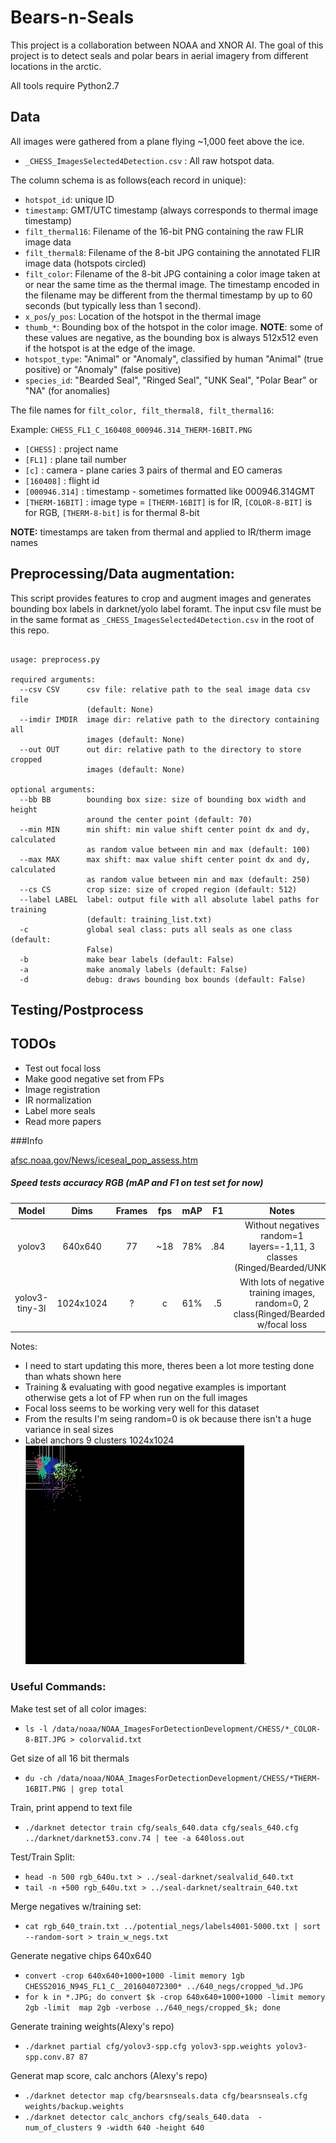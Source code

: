 
# Bears-n-Seals
This project is a collaboration between NOAA and XNOR AI.  The goal of this
project is to detect seals and polar bears in aerial imagery from different locations in the arctic.

All tools require Python2.7
## Data
All images were gathered from a plane flying ~1,000 feet above the ice.

* `_CHESS_ImagesSelected4Detection.csv` : All raw hotspot data.

The column schema is as follows(each record in unique):

* `hotspot_id`: unique ID
* `timestamp`: GMT/UTC timestamp (always corresponds to thermal image timestamp)
* `filt_thermal16`: Filename of the 16-bit PNG containing the raw FLIR image data
* `filt_thermal8`: Filename of the 8-bit JPG containing the annotated FLIR image data (hotspots circled)
* `filt_color`: Filename of the 8-bit JPG containing a color image taken at or near the same time as the thermal image. The timestamp encoded in the filename may be different from the thermal timestamp by up to 60 seconds (but typically less than 1 second).
* `x_pos`/`y_pos`: Location of the hotspot in the thermal image
* `thumb_*`: Bounding box of the hotspot in the color image. **NOTE**: some of these values are negative, as the bounding box is always 512x512 even if the hotspot is at the edge of the image.
* `hotspot_type`: "Animal" or "Anomaly", classified by human "Animal" (true positive) or "Anomaly" (false positive)
* `species_id`: "Bearded Seal", "Ringed Seal", "UNK Seal", "Polar Bear" or "NA" (for anomalies)

The file names for `filt_color, filt_thermal8, filt_thermal16`:

Example: `CHESS_FL1_C_160408_000946.314_THERM-16BIT.PNG`
* `[CHESS]` : project name
* `[FL1]` : plane tail number
* `[c]` : camera - plane caries 3 pairs of thermal and EO cameras
* `[160408]` : flight id
* `[000946.314]` : timestamp  - sometimes formatted like 000946.314GMT
* `[THERM-16BIT]` : image type = `[THERM-16BIT]` is for IR, `[COLOR-8-BIT]` is for RGB, `[THERM-8-bit]` is for thermal 8-bit

**NOTE:** timestamps are taken from thermal and applied to IR/therm image names

## Preprocessing/Data augmentation:
This script provides features to crop and augment images and generates bounding box labels in darknet/yolo label foramt.
The input csv file must be in the same format as `_CHESS_ImagesSelected4Detection.csv` in the root of this repo.
```usage src/preprocess.py

usage: preprocess.py

required arguments:
  --csv CSV      csv file: relative path to the seal image data csv file
                 (default: None)
  --imdir IMDIR  image dir: relative path to the directory containing all
                 images (default: None)
  --out OUT      out dir: relative path to the directory to store cropped
                 images (default: None)
                 
optional arguments:
  --bb BB        bounding box size: size of bounding box width and height
                 around the center point (default: 70)
  --min MIN      min shift: min value shift center point dx and dy, calculated
                 as random value between min and max (default: 100)
  --max MAX      max shift: max value shift center point dx and dy, calculated
                 as random value between min and max (default: 250)
  --cs CS        crop size: size of croped region (default: 512)
  --label LABEL  label: output file with all absolute label paths for training
                 (default: training_list.txt)
  -c             global seal class: puts all seals as one class (default:
                 False)
  -b             make bear labels (default: False)
  -a             make anomaly labels (default: False)
  -d             debug: draws bounding box bounds (default: False)
```

## Testing/Postprocess

## TODOs
* Test out focal loss
* Make good negative set from FPs
* Image registration
* IR normalization
* Label more seals
* Read more papers

###Info

[afsc.noaa.gov/News/iceseal_pop_assess.htm](https://www.afsc.noaa.gov/News/iceseal_pop_assess.htm)


##### Speed tests accuracy RGB (mAP and F1 on test set for now)
| Model         | Dims          | Frames| fps   | mAP   | F1    | Notes  |
|:-------------:|:-------------:|:-----:|:-----:|:-----:|:-----:|:------:|
| yolov3        | 640x640       |   77  |  ~18  |  78%  | .84   | Without negatives random=1 layers=-1,11, 3 classes (Ringed/Bearded/UNK)    |
| yolov3-tiny-3l     | 1024x1024     |   ?   |  c    |  61%  | .5    | With lots of negative training images, random=0, 2 class(Ringed/Bearded). w/focal loss|

Notes:
* I need to start updating this more, theres been a lot more testing done than whats shown here
* Training & evaluating with good negative examples is important otherwise gets a lot of FP when run on the full images
* Focal loss seems to be working very well for this dataset
* From the results I'm seing random=0 is ok because there isn't a huge variance in seal sizes
* Label anchors 9 clusters 1024x1024 ![label anchors 9 clusters 1024x1024](./img/9_clusters_1024x1024.png).
### Useful Commands:

Make test set of all color images:
* `ls -l /data/noaa/NOAA_ImagesForDetectionDevelopment/CHESS/*_COLOR-8-BIT.JPG > colorvalid.txt`

Get size of all 16 bit thermals
* `du -ch /data/noaa/NOAA_ImagesForDetectionDevelopment/CHESS/*THERM-16BIT.PNG | grep total`

Train, print append to text file
* `./darknet detector train cfg/seals_640.data cfg/seals_640.cfg ../darknet/darknet53.conv.74 | tee -a 640loss.out`
 
Test/Train Split:
* `head -n 500 rgb_640u.txt > ../seal-darknet/sealvalid_640.txt`
* `tail -n +500 rgb_640u.txt > ../seal-darknet/sealtrain_640.txt` 

Merge negatives w/training set:
* `cat rgb_640_train.txt ../potential_negs/labels4001-5000.txt | sort --random-sort > train_w_negs.txt`

Generate negative chips 640x640
* `convert -crop 640x640+1000+1000 -limit memory 1gb CHESS2016_N94S_FL1_C__201604072300* ../640_negs/cropped_%d.JPG`
* `for k in *.JPG; do convert $k -crop 640x640+1000+1000 -limit memory 2gb -limit  map 2gb -verbose ../640_negs/cropped_$k; done`

Generate training weights(Alexy's repo)
* `./darknet partial cfg/yolov3-spp.cfg yolov3-spp.weights yolov3-spp.conv.87 87`

Generat map score, calc anchors (Alexy's repo)
* `./darknet detector map cfg/bearsnseals.data cfg/bearsnseals.cfg weights/backup.weights`
* `./darknet detector calc_anchors cfg/seals_640.data  -num_of_clusters 9 -width 640 -height 640`

